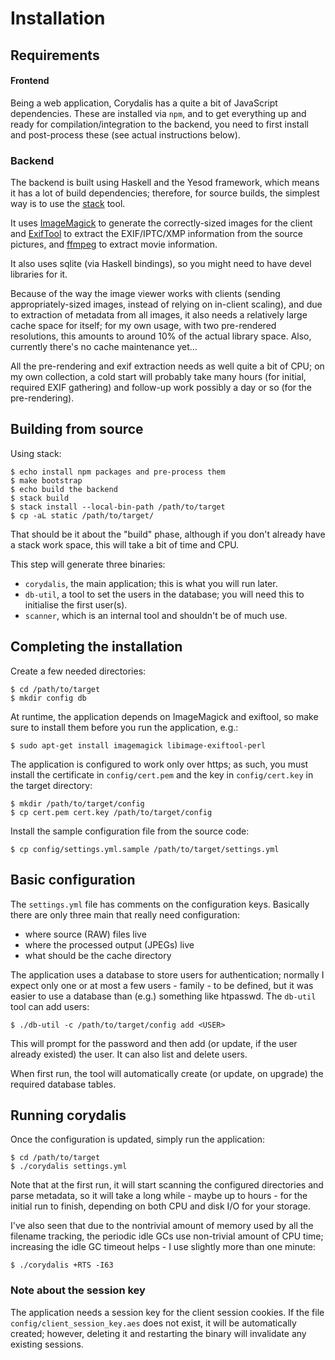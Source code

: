 # Installation

## Requirements

#### Frontend

Being a web application, Corydalis has a quite a bit of JavaScript
dependencies. These are installed via `npm`, and to get everything up
and ready for compilation/integration to the backend, you need to
first install and post-process these (see actual instructions below).

### Backend

The backend is built using Haskell and the Yesod framework, which
means it has a lot of build dependencies; therefore, for source
builds, the simplest way is to use the
[stack](https://docs.haskellstack.org/en/stable/README/) tool.

It uses [ImageMagick](https://www.imagemagick.org/) to generate the
correctly-sized images for the client and
[ExifTool](https://www.sno.phy.queensu.ca/~phil/exiftool/) to extract
the EXIF/IPTC/XMP information from the source pictures, and
[ffmpeg](https://www.ffmpeg.org/) to extract movie information.

It also uses sqlite (via Haskell bindings), so you might need to have
devel libraries for it.

Because of the way the image viewer works with clients (sending
appropriately-sized images, instead of relying on in-client scaling),
and due to extraction of metadata from all images, it also needs a
relatively large cache space for itself; for my own usage, with two
pre-rendered resolutions, this amounts to around 10% of the actual
library space. Also, currently there's no cache maintenance yet…

All the pre-rendering and exif extraction needs as well quite a bit of
CPU; on my own collection, a cold start will probably take many hours
(for initial, required EXIF gathering) and follow-up work possibly a
day or so (for the pre-rendering).


## Building from source

Using stack:

    $ echo install npm packages and pre-process them
    $ make bootstrap
    $ echo build the backend
    $ stack build
    $ stack install --local-bin-path /path/to/target
    $ cp -aL static /path/to/target/


That should be it about the "build" phase, although if you don't
already have a stack work space, this will take a bit of time and CPU.

This step will generate three binaries:

- `corydalis`, the main application; this is what you will run later.
- `db-util`, a tool to set the users in the database; you will need
  this to initialise the first user(s).
- `scanner`, which is an internal tool and shouldn't be of much use.

## Completing the installation

Create a few needed directories:

    $ cd /path/to/target
    $ mkdir config db

At runtime, the application depends on ImageMagick and exiftool, so
make sure to install them before you run the application, e.g.:

    $ sudo apt-get install imagemagick libimage-exiftool-perl

The application is configured to work only over https; as such, you
must install the certificate in `config/cert.pem` and the key in
`config/cert.key` in the target directory:

    $ mkdir /path/to/target/config
    $ cp cert.pem cert.key /path/to/target/config

Install the sample configuration file from the source code:

    $ cp config/settings.yml.sample /path/to/target/settings.yml

## Basic configuration

The `settings.yml` file has comments on the configuration
keys. Basically there are only three main that really need
configuration:

- where source (RAW) files live
- where the processed output (JPEGs) live
- what should be the cache directory

The application uses a database to store users for authentication;
normally I expect only one or at most a few users - family - to be
defined, but it was easier to use a database than (e.g.) something
like htpasswd. The `db-util` tool can add users:

    $ ./db-util -c /path/to/target/config add <USER>

This will prompt for the password and then add (or update, if the user
already existed) the user. It can also list and delete users.

When first run, the tool will automatically create (or update, on
upgrade) the required database tables.

## Running corydalis

Once the configuration is updated, simply run the application:

    $ cd /path/to/target
    $ ./corydalis settings.yml

Note that at the first run, it will start scanning the configured
directories and parse metadata, so it will take a long while - maybe
up to hours - for the initial run to finish, depending on both CPU and
disk I/O for your storage.

I've also seen that due to the nontrivial amount of memory used by all
the filename tracking, the periodic idle GCs use non-trivial amount of
CPU time; increasing the idle GC timeout helps - I use slightly more
than one minute:

    $ ./corydalis +RTS -I63

### Note about the session key

The application needs a session key for the client session cookies. If
the file `config/client_session_key.aes` does not exist, it will be
automatically created; however, deleting it and restarting the binary
will invalidate any existing sessions.
